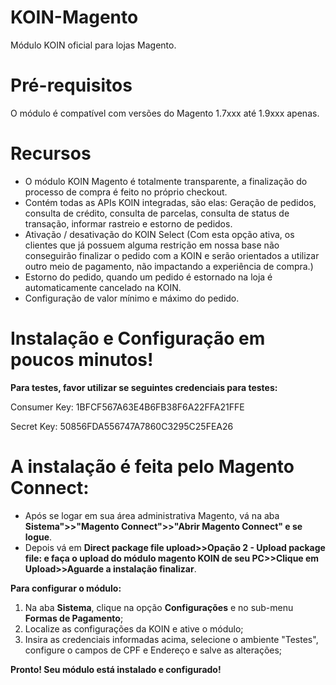 # KOIN-Magento
Módulo KOIN oficial para lojas Magento.

# Pré-requisitos
O módulo é compatível com versões do Magento 1.7xxx até 1.9xxx apenas.

# Recursos
* O módulo KOIN Magento é totalmente transparente, a finalização do processo de compra é feito no próprio checkout.
* Contém todas as APIs KOIN integradas, são elas: Geração de pedidos, consulta de crédito, consulta de parcelas, consulta de status de transação, informar rastreio e estorno de pedidos.
* Ativação / desativação do KOIN Select (Com esta opção ativa, os clientes que já possuem alguma restrição em nossa base não conseguirão finalizar o pedido com a KOIN e serão orientados a utilizar outro meio de pagamento, não impactando a experiência de compra.)
* Estorno do pedido, quando um pedido é estornado na loja é automaticamente cancelado na KOIN.
* Configuração de valor mínimo e máximo do pedido.

# Instalação e Configuração em poucos minutos!

**Para testes, favor utilizar se seguintes credenciais para testes:**

Consumer Key: 1BFCF567A63E4B6FB38F6A22FFA21FFE

Secret Key: 50856FDA556747A7860C3295C25FEA26

# A instalação é feita pelo Magento Connect:
* Após se logar em sua área administrativa Magento, vá na aba **Sistema">>"Magento Connect">>"Abrir Magento Connect" e se logue**.
* Depois vá em **Direct package file upload>>Opação 2 - Upload package file: e faça o upload do módulo magento KOIN de seu PC>>Clique em Upload>>Aguarde a instalação finalizar**.

**Para configurar o módulo:**
1. Na aba **Sistema**, clique na opção **Configurações** e no sub-menu **Formas de Pagamento**;
2. Localize as configurações da KOIN e ative o módulo;
3. Insira as credenciais informadas acima, selecione o ambiente "Testes", configure o campos de CPF e Endereço e salve as alterações;

**Pronto! Seu módulo está instalado e configurado!**






